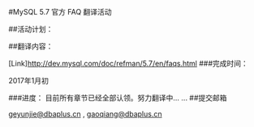 #MySQL 5.7 官方 FAQ 翻译活动



##活动计划：



##翻译内容：

[Link]http://dev.mysql.com/doc/refman/5.7/en/faqs.html
###完成时间：


2017年1月初



###进度：
目前所有章节已经全部认领。努力翻译中... ...
##提交邮箱


geyunjie@dbaplus.cn , gaoqiang@dbaplus.cn


